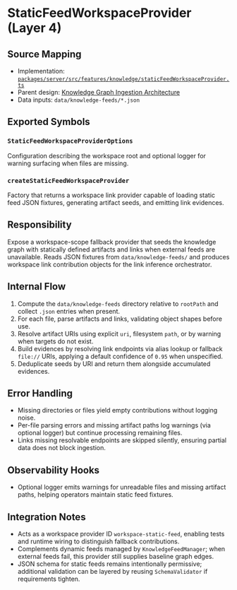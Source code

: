 # StaticFeedWorkspaceProvider (Layer 4)

## Source Mapping
- Implementation: [`packages/server/src/features/knowledge/staticFeedWorkspaceProvider.ts`](../../../packages/server/src/features/knowledge/staticFeedWorkspaceProvider.ts)
- Parent design: [Knowledge Graph Ingestion Architecture](../../layer-3/knowledge-graph-ingestion.mdmd.md)
- Data inputs: `data/knowledge-feeds/*.json`

## Exported Symbols

### `StaticFeedWorkspaceProviderOptions`
Configuration describing the workspace root and optional logger for warning surfacing when files are missing.

### `createStaticFeedWorkspaceProvider`
Factory that returns a workspace link provider capable of loading static feed JSON fixtures, generating artifact seeds, and emitting link evidences.

## Responsibility
Expose a workspace-scope fallback provider that seeds the knowledge graph with statically defined artifacts and links when external feeds are unavailable. Reads JSON fixtures from `data/knowledge-feeds/` and produces workspace link contribution objects for the link inference orchestrator.

## Internal Flow
1. Compute the `data/knowledge-feeds` directory relative to `rootPath` and collect `.json` entries when present.
2. For each file, parse artifacts and links, validating object shapes before use.
3. Resolve artifact URIs using explicit `uri`, filesystem `path`, or by warning when targets do not exist.
4. Build evidences by resolving link endpoints via alias lookup or fallback `file://` URIs, applying a default confidence of `0.95` when unspecified.
5. Deduplicate seeds by URI and return them alongside accumulated evidences.

## Error Handling
- Missing directories or files yield empty contributions without logging noise.
- Per-file parsing errors and missing artifact paths log warnings (via optional logger) but continue processing remaining files.
- Links missing resolvable endpoints are skipped silently, ensuring partial data does not block ingestion.

## Observability Hooks
- Optional logger emits warnings for unreadable files and missing artifact paths, helping operators maintain static feed fixtures.

## Integration Notes
- Acts as a workspace provider ID `workspace-static-feed`, enabling tests and runtime wiring to distinguish fallback contributions.
- Complements dynamic feeds managed by `KnowledgeFeedManager`; when external feeds fail, this provider still supplies baseline graph edges.
- JSON schema for static feeds remains intentionally permissive; additional validation can be layered by reusing `SchemaValidator` if requirements tighten.
